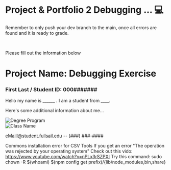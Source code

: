 
# Project & Portfolio 2 Debugging ... 💻

Remember to only push your dev branch to the main, once all errors are found and it is ready to grade.

<br>

Please fill out the information below
# Project Name: Debugging Exercise

### First Last / Student ID: 000####### 
 Hello my name is ______ . I am a student from ____. 
 
Here's some additional information about me...


![Degree Program](https://img.shields.io/badge/Degree-Web%20Development-orange?logo=gnometerminal)
<br>
![Class Name](https://img.shields.io/badge/Class-Project%20and%20Portfolio%20II-orange?logo=react)



eMaill@student.fullsail.edu -- (###) ###-#### 


Commons installation error for CSV Tools
If you get an error "The operation was rejected by your operating system"
Check out this vido: https://www.youtube.com/watch?v=nPLx3rSZPXI
Try this command:
sudo chown -R $(whoami) $(npm config get prefix)/{lib/node_modules,bin,share}
